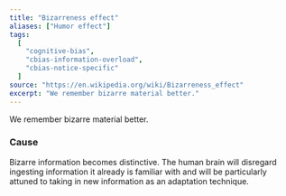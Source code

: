```yaml
---
title: "Bizarreness effect"
aliases: ["Humor effect"]
tags:
  [
    "cognitive-bias",
    "cbias-information-overload",
    "cbias-notice-specific"
  ]
source: "https://en.wikipedia.org/wiki/Bizarreness_effect"
excerpt: "We remember bizarre material better."
---
```


We remember bizarre material better.

### Cause

Bizarre information becomes distinctive. The human brain will disregard ingesting information it already is familiar with and will be particularly attuned to taking in new information as an adaptation technique.






